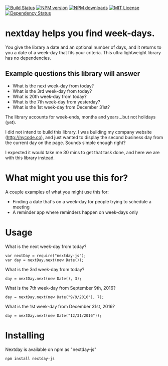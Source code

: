 [![Build Status](https://travis-ci.org/chrisanderss0n/nextday.svg?branch=master)](https://travis-ci.org/chrisanderss0n/nextday) [![NPM version][npm-version-image]][npm-url] [![NPM downloads][npm-downloads-image]][npm-url] [![MIT License][license-image]][license-url] <span class="badge-daviddm"><a href="https://david-dm.org/chrisanderss0n/nextday" title="View the status of this project's dependencies on DavidDM"><img src="https://david-dm.org/chrisanderss0n/nextday.svg" alt="Dependency Status" /></a></span>

# nextday helps you find week-days.
You give the library a date and an optional number of days, and it returns to you a date of a week-day that fits your criteria.  This ultra lightweight library has no dependencies.

<h2>Example questions this library will answer</h2>

- What is the next week-day from today?
- What is the 3rd week-day from today?
- What is 20th week-day from today?
- What is the 7th week-day from yesterday?
- What is the 1st week-day from December 31st?

The library accounts for week-ends, months and years...but not holidays (yet).

I did not intend to build this library.  I was building my company website (http://nycode.co), and just wanted to display the second business day from the current day on the page.  Sounds simple enough right?

I expected it would take me 30 mins to get that task done, and here we are with this library instead.

# What might you use this for?

A couple examples of what you might use this for:

- Finding a date that's on a week-day for people trying to schedule a meeting
- A reminder app where reminders happen on week-days only

# Usage

What is the next week-day from today?
```
var nextDay = require("nextday-js");
var day = nextDay.next(new Date());
```

What is the 3rd week-day from today?
```
day = nextDay.next(new Date(), 3);
```

What is the 7th week-day from September 9th, 2016?
```
day = nextDay.next(new Date("9/9/2016"), 7);
```

What is the 1st week-day from December 31st, 2016?
```
day = nextDay.next(new Date("12/31/2016"));
```

# Installing
Nextday is available on npm as "nextday-js"
```
npm install nextday-js
```

[license-image]: http://img.shields.io/badge/license-MIT-blue.svg?style=flat
[license-url]: LICENSE

[npm-url]: https://npmjs.org/package/nextday-js
[npm-version-image]: http://img.shields.io/npm/v/nextday-js.svg?style=flat
[npm-downloads-image]: http://img.shields.io/npm/dm/nextday-js.svg?style=flat